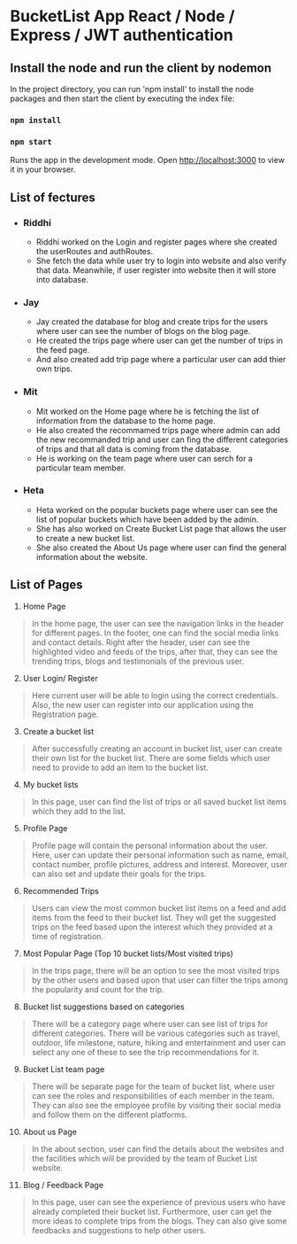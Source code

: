 # BucketList App React / Node / Express / JWT authentication

## Install the node and run the client by nodemon

In the project directory, you can run 'npm install' to install the node packages and then start the client by executing the index file:

### `npm install`

### `npm start`

Runs the app in the development mode.
Open [http://localhost:3000](http://localhost:3000) to view it in your browser.

## List of fectures
+ ### Riddhi 
  - Riddhi worked on the Login and register pages where she created the userRoutes and authRoutes. 
  - She fetch the data while user try to login into website and also verify that data. Meanwhile, if user register into website then it will store into database.
  
+ ### Jay
   - Jay created the database for blog and create trips for the users where user can see the number of blogs on the blog page.
   - He created the trips page where user can get the number of trips in the feed page.
   - And also created add trip page where a particular user can add thier own trips.

+ ### Mit
  - Mit worked on the Home page where he is fetching the list of information from the database to the home page.
  - He also created the recommamed trips page where admin can add the new recommanded trip and user can fing the different categories of trips and that all data is coming from the database.
  - He is working on the team page where user can serch for a particular team member.

+ ### Heta
  - Heta worked on the popular buckets page where user can see the list of popular buckets which have been added by the admin.
  - She has also worked on Create Bucket List page that allows the user to create a new bucket list.
  - She also created the About Us page where user can find the general information about the website.

## List of Pages 
1.	Home Page
> In the home page, the user can see the navigation links in the header for different pages. In the footer, one can find the social media links and contact details. Right after the header, user can see the highlighted video and feeds of the trips, after that, they can see the trending trips, blogs and testimonials of the previous user.

2.	User Login/ Register
> Here current user will be able to login using the correct credentials. Also, the new user can register into our application using the Registration page.

3.	Create a bucket list
> After successfully creating an account in bucket list, user can create their own list for the bucket list. There are some fields which user need to provide to add an item to the bucket list.

4.	My bucket lists
> In this page, user can find the list of trips or all saved bucket list items which they add to the list.

5.	Profile Page
> Profile page will contain the personal information about the user. Here, user can update their personal information such as name, email, contact number, profile pictures, address and interest. Moreover, user can also set and update their goals for the trips.

6.	Recommended Trips
> Users can view the most common bucket list items on a feed and add items from the feed to their bucket list. They will get the suggested trips on the feed based upon the interest which they provided at a time of registration.

7.	Most Popular Page (Top 10 bucket lists/Most visited trips)
> In the trips page, there will be an option to see the most visited trips by the other users and based upon that user can filter the trips among the popularity and count for the trip.

8.	Bucket list suggestions based on categories
> There will be a category page where user can see list of trips for different categories. There will be various categories such as travel, outdoor, life milestone, nature, hiking and entertainment and user can select any one of these to see the trip recommendations for it.

9.	Bucket List team page
> There will be separate page for the team of bucket list, where user can see the roles and responsibilities of each member in the team. They can also see the employee profile by visiting their social media and follow them on the different platforms.

10.	About us Page
> In the about section, user can find the details about the websites and the facilities which will be provided by the team of Bucket List website.

11.	Blog / Feedback Page
> In this page, user can see the experience of previous users who have already completed their bucket list. Furthermore, user can get the more ideas to complete trips from the blogs. They can also give some feedbacks and suggestions to help other users.
